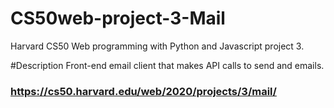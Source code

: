 # CS50web-project-3-Mail
Harvard CS50 Web programming with Python and Javascript project 3.

#Description
Front-end email client that makes API calls to send and emails.
### https://cs50.harvard.edu/web/2020/projects/3/mail/

